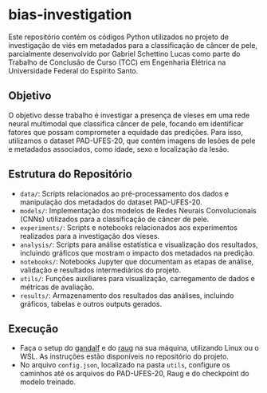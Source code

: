 # bias-investigation

Este repositório contém os códigos Python utilizados no projeto de investigação de viés em metadados para a classificação de câncer de pele, parcialmente desenvolvido por Gabriel Schettino Lucas como parte do Trabalho de Conclusão de Curso (TCC) em Engenharia Elétrica na Universidade Federal do Espírito Santo.

## Objetivo

O objetivo desse trabalho é investigar a presença de vieses em uma rede neural multimodal que classifica câncer de pele, focando em identificar fatores que possam comprometer a equidade das predições. Para isso, utilizamos o dataset PAD-UFES-20, que contém imagens de lesões de pele e metadados associados, como idade, sexo e localização da lesão.

## Estrutura do Repositório

- `data/`: Scripts relacionados ao pré-processamento dos dados e manipulação dos metadados do dataset PAD-UFES-20.
- `models/`: Implementação dos modelos de Redes Neurais Convolucionais (CNNs) utilizados para a classificação de câncer de pele.
- `experiments/`: Scripts e notebooks relacionados aos experimentos realizados para a investigação dos vieses.
- `analysis/`: Scripts para análise estatística e visualização dos resultados, incluindo gráficos que mostram o impacto dos metadados na predição.
- `notebooks/`: Notebooks Jupyter que documentam as etapas de análise, validação e resultados intermediários do projeto.
- `utils/`: Funções auxiliares para visualização, carregamento de dados e métricas de avaliação.
- `results/`: Armazenamento dos resultados das análises, incluindo gráficos, tabelas e outros outputs gerados.

## Execução

- Faça o setup do [gandalf](https://github.com/life-ufes/gandalf) e do [raug](https://github.com/paaatcha/raug) na sua máquina, utilizando Linux ou o WSL. As instruções estão disponíveis no repositório do projeto.
- No arquivo `config.json`, localizado na pasta `utils`, configure os caminhos até os arquivos do PAD-UFES-20, Raug e do checkpoint do modelo treinado.